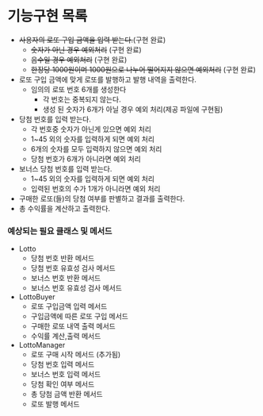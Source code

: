 # 기능구현 목록

* ~~사용자의 로또 구입 금액을 입력 받는다.~~(구현 완료)
    * ~~숫자가 아닌 경우 예외처리~~ (구현 완료)
    * ~~음수일 경우 예외처리~~ (구현 완료)
    * ~~한장당 1000원이며 1000원으로 나누어 떨어지지 않으면 예외처리~~ (구현 완료)
* 로또 구입 금액에 맞게 로또를 발행하고 발행 내역을 출력한다.
    * 임의의 로또 번호 6개를 생성한다
        * 각 번호는 중복되지 않는다.
        * 생성 된 숫자가 6개가 아닐 경우 예외 처리(제공 파일에 구현됨)
* 당첨 번호를 입력 받는다.
    * 각 번호중 숫자가 아닌게 있으면 예외 처리
    * 1~45 외의 숫자를 입력하게 되면 예외 처리
    * 6개의 숫자를 모두 입력하지 않으면 예외 처리
    * 당첨 번호가 6개가 아니라면 예외 처리
* 보너스 당첨 번호를 입력 받는다.
    * 1~45 외의 숫자를 입력하게 되면 예외 처리
    * 입력된 번호의 수가 1개가 아니라면 예외 처리
* 구매한 로또(들)의 당첨 여부를 판별하고 결과를 출력한다.
* 총 수익률을 계산하고 출력한다.

### 예상되는 필요 클래스 및 메서드

* Lotto
    * 당첨 번호 반환 메서드
    * 당첨 번호 유효성 검사 메서드
    * 보너스 번호 반환 메서드
    * 보너스 번호 유효성 검사 메서드
* LottoBuyer
    * 로또 구입금액 입력 메서드
    * 구입금액에 따른 로또 구입 메서드
    * 구매한 로또 내역 출력 메서드
    * 수익률 계산,출력 메서드
* LottoManager
    * 로또 구매 시작 메서드 (추가됨)
    * 당첨 번호 입력 메서드
    * 보너스 번호 입력 메서드
    * 당첨 확인 여부 메서드
    * 총 당첨 금액 반환 메서드
    * 로또 발행 메서드    
